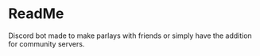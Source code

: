 # ReadMe

Discord bot made to make parlays with friends or simply have the addition for community servers.
